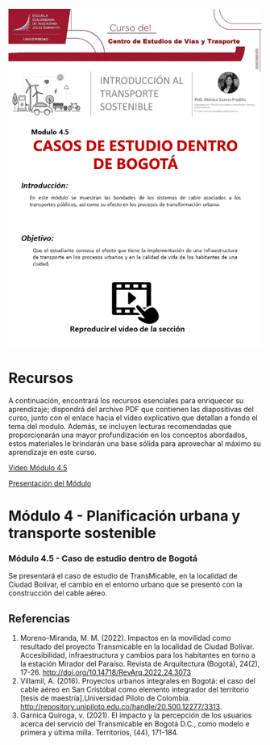 ![modulo 4.5](https://github.com/roadmobility/INTRODUCCION_TRANSPORTE_SOSTENIBLE/blob/main/Modulo%204%20-%20Planificaci%C3%B3n%20Urbana%20y%20Transporte%20Sostenible/4.5%20Casos%20de%20Estudio%20Bogot%C3%A1/Diapositiva12.PNG "modulo 4.5")

# Recursos
A continuación, encontrará los recursos esenciales para enriquecer su aprendizaje; dispondrá del archivo PDF que contienen las diapositivas del curso, junto con el enlace hacia el video explicativo que detallan a fondo el tema del modulo. Además, se incluyen lecturas recomendadas que proporcionarán una mayor profundización en los conceptos abordados, estos materiales le brindarán una base sólida para aprovechar al máximo su aprendizaje en este curso.

[Video Módulo 4.5](https://pruebacorreoescuelaingeduco-my.sharepoint.com/:v:/g/personal/monica_suarez_escuelaing_edu_co/ES-YgRcfNBdMkf9kGQOsqkEB_pcdx0pKqAx5DGuhHZu-Sg?nav=eyJyZWZlcnJhbEluZm8iOnsicmVmZXJyYWxBcHAiOiJPbmVEcml2ZUZvckJ1c2luZXNzIiwicmVmZXJyYWxBcHBQbGF0Zm9ybSI6IldlYiIsInJlZmVycmFsTW9kZSI6InZpZXciLCJyZWZlcnJhbFZpZXciOiJNeUZpbGVzTGlua0RpcmVjdCJ9fQ&e=YGV8qS "Video Módulo 4.5")

[Presentación del Módulo](https://github.com/roadmobility/INTRODUCCION_TRANSPORTE_SOSTENIBLE/blob/main/Modulo%204%20-%20Planificaci%C3%B3n%20Urbana%20y%20Transporte%20Sostenible/4.5%20Casos%20de%20Estudio%20Bogot%C3%A1/4.5%20Casos%20de%20estudio%20Bogot%C3%A1.pdf "Presentación del Módulo")

# **Módulo 4 - Planificación urbana y transporte sostenible**
### Módulo 4.5 - Caso de estudio dentro de Bogotá
Se presentará el caso de estudio de TransMicable, en la localidad de Ciudad Bolívar, el cambio en el entorno urbano que se presentó con la construcción del cable aéreo. 


## Referencias
1. Moreno-Miranda, M. M. (2022). Impactos en la movilidad como resultado del proyecto Transmicable en la localidad de Ciudad Bolívar. Accesibilidad, infraestructura y cambios para los habitantes en torno a la estación Mirador del Paraíso. Revista de Arquitectura (Bogotá), 24(2), 17-26. http://doi.org/10.14718/RevArq.2022.24.3073
2. Villamil, A. (2016). Proyectos urbanos integrales en Bogotá: el caso del cable aéreo en San Cristóbal como elemento integrador del territorio [tesis de maestría].Universidad Piloto de Colombia. http://repository.unipiloto.edu.co/handle/20.500.12277/3313.
3. Garnica Quiroga, v. (2021). El impacto y la percepción de los usuarios acerca del servicio del Transmicable en Bogotá D.C., como modelo e primera y última milla. Territorios, (44), 171-184. 
